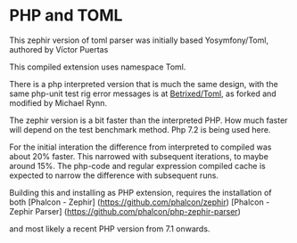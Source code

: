 PHP and TOML
============

This zephir version of toml parser was initially based Yosymfony/Toml, authored by Víctor Puertas

This compiled extension uses namespace Toml.

There is a php interpreted version that is much the same design,
with the same php-unit test rig error messages is at [Betrixed/Toml](https://github.com/betrixed/toml), as forked and modified by Michael Rynn.

The zephir version is a bit faster than the interpreted PHP. How much faster will depend on the test benchmark method. Php 7.2 is being used here. 

For the initial interation the difference from interpreted to compiled was about 20% faster. This narrowed with subsequent iterations, to maybe around 15%. The php-code and regular expression compiled cache is expected to narrow the difference with subsequent runs.


Building this and installing as PHP extension,
requires the installation of both
[Phalcon - Zephir] (https://github.com/phalcon/zephir)
[Phalcon - Zephir Parser] (https://github.com/phalcon/php-zephir-parser)

and most likely a recent PHP version from 7.1 onwards.